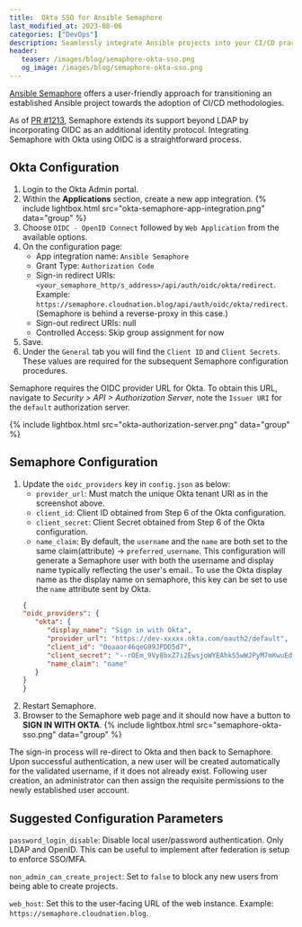 ```yaml
---
title:  Okta SSO for Ansible Semaphore
last_modified_at: 2023-08-06
categories: ["DevOps"]
description: Seamlessly integrate Ansible projects into your CI/CD practices using Ansible Semaphore. Learn how to leverage Okta as an OIDC provider, enabling secure authentication and user management. Configure Semaphore effortlessly with step-by-step instructions, empowering your team with enhanced access control and collaboration.
header:
   teaser: /images/blog/semaphore-okta-sso.png
   og_image: /images/blog/semaphore-okta-sso.png
---
```


[Ansible Semaphore](https://www.ansible-semaphore.com/) offers a user-friendly approach for transitioning an established Ansible project towards the adoption of CI/CD methodologies.

As of [PR #1213](https://github.com/ansible-semaphore/semaphore/pull/1213), Semaphore extends its support beyond LDAP by incorporating OIDC as an additional identity protocol. Integrating Semaphore with Okta using OIDC is a straightforward process.

## Okta Configuration

1. Login to the Okta Admin portal.
2. Within the **Applications** section, create a new app integration.
{% include lightbox.html src="okta-semaphore-app-integration.png" data="group" %}
3. Choose `OIDC - OpenID Connect` followed by `Web Application` from the available options.
4. On the configuration page:
   - App integration name: `Ansible Semaphore`
   - Grant Type: `Authorization Code`
   - Sign-in redirect URIs: `<your_semaphore_http/s_address>/api/auth/oidc/okta/redirect`. Example: `https://semaphore.cloudnation.blog/api/auth/oidc/okta/redirect`. (Semaphore is behind a reverse-proxy in this case.)
   - Sign-out redirect URIs: null
   - Controlled Access: Skip group assignment for now
5. Save.
6. Under the `General` tab you will find the `Client ID` and `Client Secrets`. These values are required for the subsequent Semaphore configuration procedures.

Semaphore requires the OIDC provider URL for Okta. To obtain this URL, navigate to *Security > API > Authorization Server*, note the `Issuer URI` for the `default` authorization server.

{% include lightbox.html src="okta-authorization-server.png" data="group" %}

## Semaphore Configuration

1. Update the `oidc_providers` key in `config.json` as below:
   - `provider_url`: Must match the unique Okta tenant URI as in the screenshot above.
   - `client_id`: Client ID obtained from Step 6 of the Okta configuration.
   - `client_secret`: Client Secret obtained from Step 6 of the Okta configuration.
   - `name_claim`: By default, the `username` and the `name` are both set to the same claim(attribute) -> `preferred_username`. This configuration will generate a Semaphore user with both the username and display name typically reflecting the user's email.. To use the Okta display name as the display name on semaphore, this key can be set to use the `name` attribute sent by Okta.
   ```json
   {
   "oidc_providers": {
      "okta": {
         "display_name": "Sign in with Okta",
         "provider_url": "https://dev-xxxxx.okta.com/oauth2/default",
         "client_id": "0oaaor46qeG99JPDD5d7",
         "client_secret": "--rOEm_9Vy8bxZ7i2EwsjoWYEAhkS5wWJPyM7mKwuEdk6L8-YswpWxegka_pwNCL",
         "name_claim": "name"
      }
   }
   }
   ```
2. Restart Semaphore.
3. Browser to the Semaphore web page and it should now have a button to **SIGN IN WITH OKTA**.
{% include lightbox.html src="semaphore-okta-sso.png" data="group" %}

The sign-in process will re-direct to Okta and then back to Semaphore. Upon successful authentication, a new user will be created automatically for the validated username, if it does not already exist. Following user creation, an administrator can then assign the requisite permissions to the newly established user account.

## Suggested Configuration Parameters

`password_login_disable`: Disable local user/password authentication. Only LDAP and OpenID. This can be useful to implement after federation is setup to enforce SSO/MFA.

`non_admin_can_create_project`: Set to `false` to block any new users from being able to create projects.

`web_host`: Set this to the user-facing URL of the web instance. Example: `https://semaphore.cloudnation.blog`.
